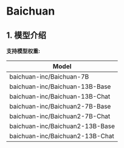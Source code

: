 # Baichuan

## 1. 模型介绍

**支持模型权重:**

| Model                           |
|---------------------------------|
| baichuan-inc/Baichuan-7B        |
| baichuan-inc/Baichuan-13B-Base  |
| baichuan-inc/Baichuan-13B-Chat  |
| baichuan-inc/Baichuan2-7B-Base  |
| baichuan-inc/Baichuan2-7B-Chat  |
| baichuan-inc/Baichuan2-13B-Base |
| baichuan-inc/Baichuan2-13B-Chat |
